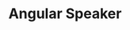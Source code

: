 ---
name: Carmen Popoviciu
title: Angular Speaker
twitter: carmenpopoviciu
github: https://github.com/CarmenPopoviciu
image: /media/people/carmen-popoviciu.jpg
---